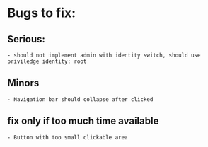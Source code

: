 # Bugs to fix:

## Serious: 
	- should not implement admin with identity switch, should use priviledge identity: root

## Minors
	- Navigation bar should collapse after clicked

## fix only if too much time available
	- Button with too small clickable area
